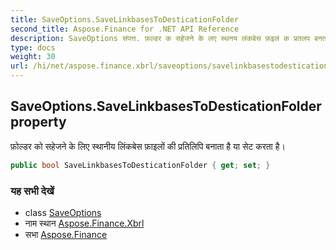 ```yaml
---
title: SaveOptions.SaveLinkbasesToDesticationFolder
second_title: Aspose.Finance for .NET API Reference
description: SaveOptions संपत्त. फ़ल्डर क सहेजने के लए स्थनय लंकबेस फ़इलं क प्रतलप बनत है य सेट करत है
type: docs
weight: 30
url: /hi/net/aspose.finance.xbrl/saveoptions/savelinkbasestodesticationfolder/
---
```

## SaveOptions.SaveLinkbasesToDesticationFolder property

फ़ोल्डर को सहेजने के लिए स्थानीय लिंकबेस फ़ाइलों की प्रतिलिपि बनाता है या सेट करता है।

```csharp
public bool SaveLinkbasesToDesticationFolder { get; set; }
```

### यह सभी देखें

* class [SaveOptions](../)
* नाम स्थान [Aspose.Finance.Xbrl](../../saveoptions/)
* सभा [Aspose.Finance](../../../)


